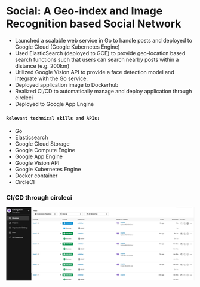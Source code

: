 # Social: A Geo-index and Image Recognition based Social Network

- Launched a scalable web service in Go to handle posts and deployed to Google Cloud (Google Kubernetes Engine) 
- Used ElasticSearch (deployed to GCE) to provide geo-location based search functions such that users can search nearby posts within a distance (e.g. 200km)
- Utilized Google Vision API to provide a face detection model and integrate with the Go service.
- Deployed application image to Dockerhub
- Realized CI/CD to automatically manage and deploy application through circleci
- Deployed to Google App Engine
####  `Relevant technical skills and APIs:`
  - Go
  - Elasticsearch
  - Google Cloud Storage
  - Google Compute Engine
  - Google App Engine
  - Google Vision API
  - Google Kubernetes Engine
  - Docker container
  - CircleCI
  
### CI/CD through circleci
![image](https://github.com/kelongchen/Social/blob/master/circleci_demo.png)

